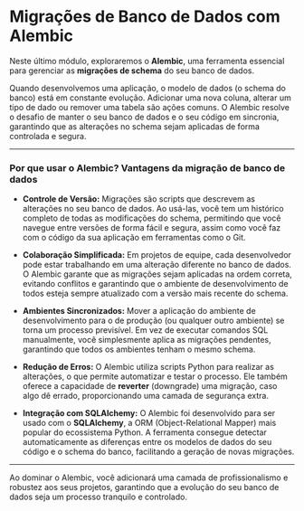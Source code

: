 # Migrações de Banco de Dados com Alembic

Neste último módulo, exploraremos o **Alembic**, uma ferramenta essencial para gerenciar as **migrações de schema** do seu banco de dados.

Quando desenvolvemos uma aplicação, o modelo de dados (o schema do banco) está em constante evolução. Adicionar uma nova coluna, alterar um tipo de dado ou remover uma tabela são ações comuns. O Alembic resolve o desafio de manter o seu banco de dados e o seu código em sincronia, garantindo que as alterações no schema sejam aplicadas de forma controlada e segura.

---

### Por que usar o Alembic? Vantagens da migração de banco de dados

- **Controle de Versão:** Migrações são scripts que descrevem as alterações no seu banco de dados. Ao usá-las, você tem um histórico completo de todas as modificações do schema, permitindo que você navegue entre versões de forma fácil e segura, assim como você faz com o código da sua aplicação em ferramentas como o Git.

- **Colaboração Simplificada:** Em projetos de equipe, cada desenvolvedor pode estar trabalhando em uma alteração diferente no banco de dados. O Alembic garante que as migrações sejam aplicadas na ordem correta, evitando conflitos e garantindo que o ambiente de desenvolvimento de todos esteja sempre atualizado com a versão mais recente do schema.

- **Ambientes Sincronizados:** Mover a aplicação do ambiente de desenvolvimento para o de produção (ou qualquer outro ambiente) se torna um processo previsível. Em vez de executar comandos SQL manualmente, você simplesmente aplica as migrações pendentes, garantindo que todos os ambientes tenham o mesmo schema.

- **Redução de Erros:** O Alembic utiliza scripts Python para realizar as alterações, o que permite automatizar e testar o processo. Ele também oferece a capacidade de **reverter** (downgrade) uma migração, caso algo dê errado, proporcionando uma camada de segurança extra.

- **Integração com SQLAlchemy:** O Alembic foi desenvolvido para ser usado com o **SQLAlchemy**, a ORM (Object-Relational Mapper) mais popular do ecossistema Python. A ferramenta consegue detectar automaticamente as diferenças entre os modelos de dados do seu código e o schema do banco, facilitando a geração de novas migrações.

---

Ao dominar o Alembic, você adicionará uma camada de profissionalismo e robustez aos seus projetos, garantindo que a evolução do seu banco de dados seja um processo tranquilo e controlado.
